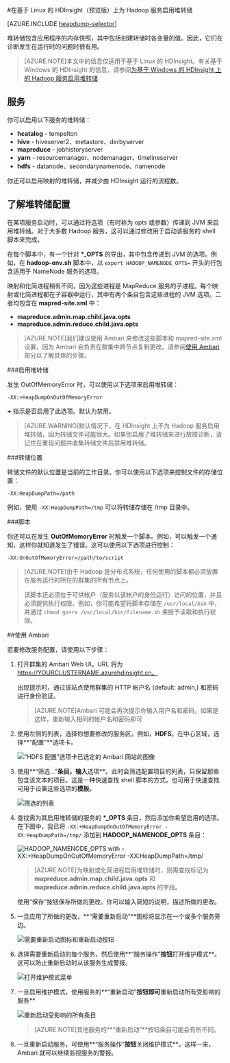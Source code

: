 <properties
	pageTitle="在 HDInsight 上为 Hadoop 服务启用堆转储 | Windows Azure"
	description="为基于 Linux 的 HDInsight 群集中的 Hadoop 服务启用堆转储，以便进行调试和分析。"
	services="hdinsight"
	documentationCenter=""
	authors="Blackmist"
	manager="paulettm"
	editor="cgronlun"/>

<tags
	ms.service="hdinsight"
	ms.date="06/19/2015"
	wacn.date="08/29/2015"/>


#在基于 Linux 的 HDInsight（预览版）上为 Hadoop 服务启用堆转储

[AZURE.INCLUDE [heapdump-selector](../includes/hdinsight-selector-heap-dump.md)]

堆转储包含应用程序的内存快照，其中包括创建转储时各变量的值。因此，它们在诊断发生在运行时的问题时很有用。

> [AZURE.NOTE]本文中的信息仅适用于基于 Linux 的 HDInsight。有关基于 Windows 的 HDInsight 的信息，请参阅[为基于 Windows 的 HDInsight 上的 Hadoop 服务启用堆转储](/documentation/articles/hdinsight-hadoop-collect-debug-heap-dumps)

## <a name="whichServices"></a>服务

你可以启用以下服务的堆转储：

*  **hcatalog** - tempelton
*  **hive** - hiveserver2、metastore、derbyserver
*  **mapreduce** - jobhistoryserver
*  **yarn** - resourcemanager、nodemanager、timelineserver
*  **hdfs** - datanode、secondarynamenode、namenode

你还可以启用映射的堆转储，并减少由 HDInsight 运行的流程数。

## <a name="configuration"></a>了解堆转储配置

在某项服务启动时，可以通过将选项（有时称为 opts 或参数）传递到 JVM 来启用堆转储。对于大多数 Hadoop 服务，这可以通过修改用于启动该服务的 shell 脚本来完成。

在每个脚本中，有一个针对 **\*\_OPTS** 的导出，其中包含传递到 JVM 的选项。例如，在 **hadoop-env.sh** 脚本中，以 `export HADOOP_NAMENODE_OPTS=` 开头的行包含适用于 NameNode 服务的选项。

映射和化简进程稍有不同，因为这些进程是 MapReduce 服务的子进程。每个映射或化简进程都在子容器中运行，其中有两个条目包含这些进程的 JVM 选项。二者均包含在 **mapred-site.xml** 中：

* **mapreduce.admin.map.child.java.opts**
* **mapreduce.admin.reduce.child.java.opts**

> [AZURE.NOTE]我们建议使用 Ambari 来修改这些脚本和 mapred-site.xml 设置，因为 Ambari 会负责在群集中跨节点复制更改。请参阅[使用 Ambari](#using-ambari) 部分以了解具体的步骤。

###启用堆转储

发生 OutOfMemoryError 时，可以使用以下选项来启用堆转储：

    -XX:+HeapDumpOnOutOfMemoryError

**+** 指示是否启用了此选项。默认为禁用。

> [AZURE.WARNING]默认情况下，在 HDInsight 上不为 Hadoop 服务启用堆转储，因为转储文件可能很大。如果你启用了堆转储来进行故障诊断，请记住在重现问题并收集转储文件后禁用堆转储。

###转储位置

转储文件的默认位置是当前的工作目录。你可以使用以下选项来控制文件的存储位置：

    -XX:HeapDumpPath=/path

例如，使用 `-XX:HeapDumpPath=/tmp` 可以将转储存储在 /tmp 目录中。

###脚本

你还可以在发生 **OutOfMemoryError** 时触发一个脚本。例如，可以触发一个通知，这样你就知道发生了错误。这可以使用以下选项进行控制：

    -XX:OnOutOfMemoryError=/path/to/script

> [AZURE.NOTE]由于 Hadoop 是分布式系统，任何使用的脚本都必须放置在服务运行时所在的群集的所有节点上。
>
> 该脚本还必须位于可供帐户（服务以该帐户的身份运行）访问的位置，并且必须提供执行权限。例如，你可能希望将脚本存储在 `/usr/local/bin` 中，并通过 `chmod go+rx /usr/local/bin/filename.sh` 来授予读取和执行权限。

##使用 Ambari

若要修改服务配置，请使用以下步骤：

1. 打开群集的 Ambari Web UI。URL 将为 https://YOURCLUSTERNAME.azurehdinsight.cn。

    出现提示时，通过该站点使用群集的 HTTP 帐户名 (default: admin,) 和密码进行身份验证。

    > [AZURE.NOTE]Ambari 可能会再次提示你输入用户名和密码。如果是这样，重新输入相同的帐户名和密码即可

2. 使用左侧的列表，选择你想要修改的服务区。例如，**HDFS**。在中心区域，选择**“配置”**选项卡。

    ![“HDFS 配置”选项卡已选定的 Ambari 网站的图像](./media/hdinsight-hadoop-heap-dump-linux/serviceconfig.png)

3. 使用**“筛选...”**条目，输入**选项**。此时会筛选配置项目的列表，只保留那些包含该文本的项目。这是一种快速查找 shell 脚本的方式，也可用于快速查找可用于设置这些选项的**模板**。

    ![筛选的列表](./media/hdinsight-hadoop-heap-dump-linux/filter.png)

4. 查找需为其启用堆转储的服务的 **\*\_OPTS** 条目，然后添加你希望启用的选项。在下图中，我已将 `-XX:+HeapDumpOnOutOfMemoryError -XX:HeapDumpPath=/tmp/` 添加到 **HADOOP_NAMENODE_OPTS** 条目：

    ![HADOOP_NAMENODE_OPTS with -XX:+HeapDumpOnOutOfMemoryError -XX:HeapDumpPath=/tmp/](./media/hdinsight-hadoop-heap-dump-linux/opts.png)

	> [AZURE.NOTE]为映射或化简进程启用堆转储时，则需查找标记为 **mapreduce.admin.map.child.java.opts** 和 **mapreduce.admin.reduce.child.java.opts** 的字段。

    使用“保存”按钮保存所做的更改。你可以输入简短的说明，描述所做的更改。

5. 一旦应用了所做的更改，**“需要重新启动”**图标将显示在一个或多个服务旁边。

    ![需要重新启动图标和重新启动按钮](./media/hdinsight-hadoop-heap-dump-linux/restartrequiredicon.png)

6. 选择需要重新启动的每个服务，然后使用**“服务操作”**按钮**打开维护模式**。这可以防止重新启动时从该服务生成警报。

    ![打开维护模式菜单](./media/hdinsight-hadoop-heap-dump-linux/maintenancemode.png)

7. 一旦启用维护模式，使用服务的**“重新启动”**按钮即可**重新启动所有受影响的服务**

    ![重新启动受影响的所有条目](./media/hdinsight-hadoop-heap-dump-linux/restartbutton.png)

    > [AZURE.NOTE]其他服务的**“重新启动”**按钮条目可能会有所不同。

8. 一旦重新启动服务，可使用**“服务操作”**按钮**关闭维护模式**。这样一来，Ambari 就可以继续监视服务的警报。

<!---HONumber=67-->